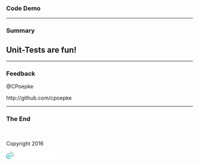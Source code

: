 ### Code Demo

<!-- .slide: data-background="img/background-orange-orig.jpg" -->

---

<!-- .slide: data-background="img/background-title-orig.jpg" -->

### Summary

## Unit-Tests are fun!

---

<!-- .slide: data-background="img/background-title-orig.jpg" -->

### Feedback

<p>@CPoepke</p>

<p>http://github.com/cpoepke</p>

---

<!-- .slide: data-background="img/background-title-orig.jpg" -->

### The End

&nbsp;

Copyright 2016

<p></p>
<p><img class="simpleImage" src="img/logo-and-name-white.png" alt="alt text" title="codecentric Logo" width="30%"></p>
